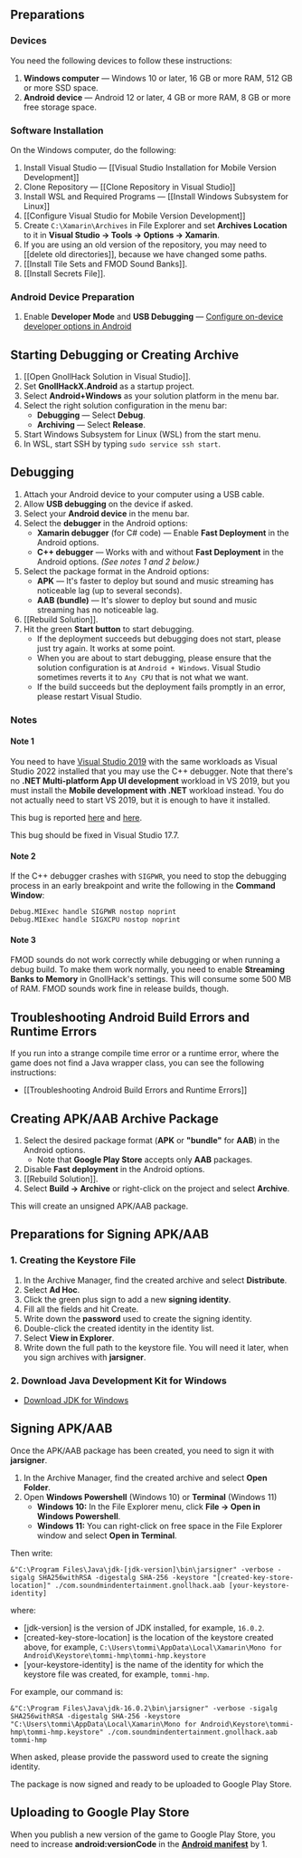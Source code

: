 ## Preparations

### Devices

You need the following devices to follow these instructions:
1. **Windows computer** — Windows 10 or later, 16 GB or more RAM, 512 GB or more SSD space.
2. **Android device** — Android 12 or later, 4 GB or more RAM, 8 GB or more free storage space.

### Software Installation

On the Windows computer, do the following:

1. Install Visual Studio — [[Visual Studio Installation for Mobile Version Development]]
2. Clone Repository — [[Clone Repository in Visual Studio]]
3. Install WSL and Required Programs — [[Install Windows Subsystem for Linux]]
4. [[Configure Visual Studio for Mobile Version Development]]
5. Create `C:\Xamarin\Archives` in File Explorer and set **Archives Location** to it in **Visual Studio → Tools → Options → Xamarin**.
6. If you are using an old version of the repository, you may need to [[delete old directories]], because we have changed some paths.
7. [[Install Tile Sets and FMOD Sound Banks]].
8. [[Install Secrets File]].

### Android Device Preparation

1. Enable **Developer Mode** and **USB Debugging** — [Configure on-device developer options in Android](https://developer.android.com/studio/debug/dev-options)

## Starting Debugging or Creating Archive

1. [[Open GnollHack Solution in Visual Studio]].
2. Set **GnollHackX.Android** as a startup project.
3. Select **Android+Windows** as your solution platform in the menu bar.
4. Select the right solution configuration in the menu bar:
    - **Debugging** — Select **Debug**.
    - **Archiving** — Select **Release**.
5. Start Windows Subsystem for Linux (WSL) from the start menu.
6. In WSL, start SSH by typing `sudo service ssh start`.

## Debugging

1. Attach your Android device to your computer using a USB cable.
2. Allow **USB debugging** on the device if asked.
3. Select your **Android device** in the menu bar.
4. Select the **debugger** in the Android options:
    - **Xamarin debugger** (for C# code) — Enable **Fast Deployment** in the Android options.
    - **C++ debugger** — Works with and without **Fast Deployment** in the Android options. *(See notes 1 and 2 below.)*
5. Select the package format in the Android options:
    - **APK** — It's faster to deploy but sound and music streaming has noticeable lag (up to several seconds). 
    - **AAB (bundle)** — It's slower to deploy but sound and music streaming has no noticeable lag.
6. [[Rebuild Solution]].
7. Hit the green **Start button** to start debugging.
    - If the deployment succeeds but debugging does not start, please just try again. It works at some point.
    - When you are about to start debugging, please ensure that the solution configuration is at `Android + Windows`. Visual Studio sometimes reverts it to `Any CPU` that is not what we want.
    - If the build succeeds but the deployment fails promptly in an error, please restart Visual Studio.


### Notes

#### Note 1

You need to have [Visual Studio 2019](https://visualstudio.microsoft.com/vs/older-downloads/) with the same workloads as Visual Studio 2022 installed that you may use the C++ debugger. Note that there's no **.NET Multi-platform App UI development** workload in VS 2019, but you must install the **Mobile development with .NET** workload instead. You do not actually need to start VS 2019, but it is enough to have it installed.

This bug is reported [here](https://developercommunity.visualstudio.com/t/XamarinForms-Android-C-debugger-does/10132674) and [here](https://developercommunity.visualstudio.com/t/Xamarin-Android-NDK-missing-registry-key/10044363).

This bug should be fixed in Visual Studio 17.7.

#### Note 2

If the C++ debugger crashes with `SIGPWR`, you need to stop the debugging process in an early breakpoint and write the following in the **Command Window**:

```
Debug.MIExec handle SIGPWR nostop noprint
Debug.MIExec handle SIGXCPU nostop noprint
```

#### Note 3

FMOD sounds do not work correctly while debugging or when running a debug build. To make them work normally, you need to enable **Streaming Banks to Memory** in GnollHack's settings. This will consume some 500 MB of RAM. FMOD sounds work fine in release builds, though.


## Troubleshooting Android Build Errors and Runtime Errors

If you run into a strange compile time error or a runtime error, where the game does not find a Java wrapper class, you can see the following instructions:

- [[Troubleshooting Android Build Errors and Runtime Errors]]


## Creating APK/AAB Archive Package

1. Select the desired package format (**APK** or **"bundle"** for **AAB**) in the Android options.
    - Note that **Google Play Store** accepts only **AAB** packages.
2. Disable **Fast deployment** in the Android options.
3. [[Rebuild Solution]].
4. Select **Build → Archive** or right-click on the project and select **Archive**.

This will create an unsigned APK/AAB package. 


## Preparations for Signing APK/AAB

### 1. Creating the Keystore File

1. In the Archive Manager, find the created archive and select **Distribute**.
2. Select **Ad Hoc**.
3. Click the green plus sign to add a new **signing identity**.
4. Fill all the fields and hit Create.
5. Write down the **password** used to create the signing identity.
6. Double-click the created identity in the identity list.
7. Select **View in Explorer**.
8. Write down the full path to the keystore file. You will need it later, when you sign archives with **jarsigner**.

### 2. Download Java Development Kit for Windows

- [Download JDK for Windows](https://www.oracle.com/java/technologies/javase-downloads.html)


## Signing APK/AAB

Once the APK/AAB package has been created, you need to sign it with **jarsigner**.

1. In the Archive Manager, find the created archive and select **Open Folder**.
2. Open **Windows Powershell** (Windows 10) or **Terminal** (Windows 11)
    - **Windows 10:** In the File Explorer menu, click **File → Open in Windows Powershell**.
    - **Windows 11:** You can right-click on free space in the File Explorer window and select **Open in Terminal**.

Then write:

`&"C:\Program Files\Java\jdk-[jdk-version]\bin\jarsigner" -verbose -sigalg SHA256withRSA -digestalg SHA-256 -keystore "[created-key-store-location]" ./com.soundmindentertainment.gnollhack.aab [your-keystore-identity]`

where:
- [jdk-version] is the version of JDK installed, for example, `16.0.2`.
- [created-key-store-location] is the location of the keystore created above, for example, `C:\Users\tommi\AppData\Local\Xamarin\Mono for Android\Keystore\tommi-hmp\tommi-hmp.keystore`
- [your-keystore-identity] is the name of the identity for which the keystore file was created, for example, `tommi-hmp`.

For example, our command is:

`&"C:\Program Files\Java\jdk-16.0.2\bin\jarsigner" -verbose -sigalg SHA256withRSA -digestalg SHA-256 -keystore "C:\Users\tommi\AppData\Local\Xamarin\Mono for Android\Keystore\tommi-hmp\tommi-hmp.keystore" ./com.soundmindentertainment.gnollhack.aab tommi-hmp`

When asked, please provide the password used to create the signing identity.

The package is now signed and ready to be uploaded to Google Play Store.


## Uploading to Google Play Store

When you publish a new version of the game to Google Play Store, you need to increase **android:versionCode** in the **[Android manifest](https://github.com/hyvanmielenpelit/GnollHack/blob/master/win/win32/winclisrv/GnollHackClient/GnollHackClient.Android/Properties/AndroidManifest.xml)** by 1.
